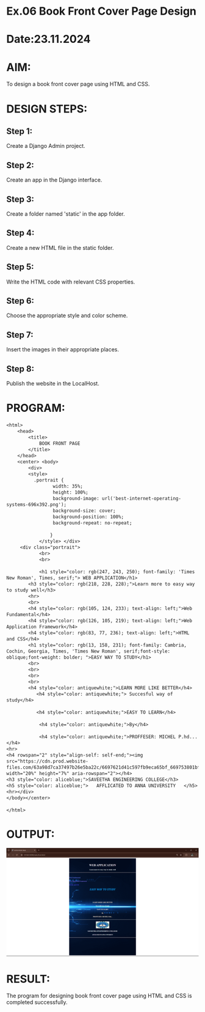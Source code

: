 # Ex.06 Book Front Cover Page Design
# Date:23.11.2024
# AIM:
To design a book front cover page using HTML and CSS.

# DESIGN STEPS:
## Step 1:
Create a Django Admin project.

## Step 2:
Create an app in the Django interface.

## Step 3:
Create a folder named 'static' in the app folder.

## Step 4:
Create a new HTML file in the static folder.

## Step 5:
Write the HTML code with relevant CSS properties.

## Step 6:
Choose the appropriate style and color scheme.

## Step 7:
Insert the images in their appropriate places.

## Step 8:
Publish the website in the LocalHost.

# PROGRAM:
```
<html>
    <head>
        <title>
            BOOK FRONT PAGE
        </title>
    </head>
    <center> <body>
        <div>
        <style>
          .portrait {
                 width: 35%;
                 height: 100%;
                 background-image: url('best-internet-operating-systems-696x392.png');
                 background-size: cover;
                 background-position: 100%;
                 background-repeat: no-repeat;
      
                }
            </style> </div>
     <div class="portrait">
            <br>
            <br>
            
            <h1 style="color: rgb(247, 243, 250); font-family: 'Times New Roman', Times, serif;"> WEB APPLICATION</h1>
        <h3 style="color: rgb(218, 228, 228);">Learn more to easy way to study well</h3>
        <hr>
        <br>
        <h4 style="color: rgb(105, 124, 233); text-align: left;">Web Fundamental</h4>
        <h4 style="color: rgb(126, 105, 219); text-align: left;">Web Application Framework</h4>
        <h4 style="color: rgb(83, 77, 236); text-align: left;">HTML and CSS</h4>
        <h1 style="color: rgb(13, 158, 231); font-family: Cambria, Cochin, Georgia, Times, 'Times New Roman', serif;font-style: oblique;font-weight: bolder; ">EASY WAY TO STUDY</h1>
        <br>
        <br>
        <br>
        <br>
        <h4 style="color: antiquewhite;">LEARN MORE LIKE BETTER</h4>
           <h4 style="color: antiquewhite;"> Succesful way of study</h4>
            
           <h4 style="color: antiquewhite;">EASY TO LEARN</h4> 
            
            <h4 style="color: antiquewhite;">By</h4>
            
            <h4 style="color: antiquewhite;">PROFFESER: MICHEL P.hd...</h4>
<hr>
<h4 rowspan="2" style="align-self: self-end;"><img src="https://cdn.prod.website-files.com/63a98d7ca37497b26e5ba22c/6697621d41c597fb9eca65bf_669753801bfa52abd53e4ef1__Saveetha%2520Engineering%2520College%2520(1).png" width="20%" height="7%" aria-rowspan="2"></h4>
<h3 style="color: aliceblue;">SAVEETHA ENGINEERING COLLEGE</h3>
<h5 style="color: aliceblue;">   AFFLICATED TO ANNA UNIVERSITY   </h5>
<hr></div>
</body></center>
   
</html> 

```
# OUTPUT:
![alt text](<Screenshot (77).png>)
# RESULT:
The program for designing book front cover page using HTML and CSS is completed successfully.
